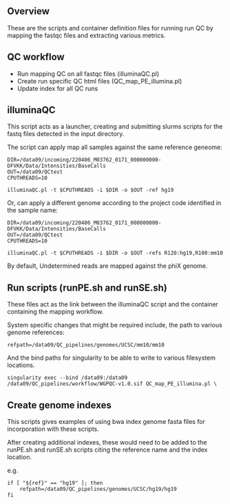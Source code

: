 ## Overview

These are the scripts and container definition files for running run QC by mapping the fastqc files and extracting various metrics.

## QC workflow
* Run mapping QC on all fastqc files (illuminaQC.pl)
* Create run specific QC html files (QC_map_PE_illumina.pl)
* Update index for all QC runs






	
## illuminaQC

This script acts as a launcher, creating and submitting slurms scripts for the fastq files detected in the input directory.

The script can apply map all samples against the same reference geneome:

```
DIR=/data09/incoming/220406_M03762_0171_000000000-DFVKK/Data/Intensities/BaseCalls
OUT=/data09/QCtest
CPUTHREADS=10

illuminaQC.pl -t $CPUTHREADS -i $DIR -o $OUT -ref hg19
```

Or, can apply a different genome according to the project code identified in the sample name:

```
DIR=/data09/incoming/220406_M03762_0171_000000000-DFVKK/Data/Intensities/BaseCalls
OUT=/data09/QCtest
CPUTHREADS=10

illuminaQC.pl -t $CPUTHREADS -i $DIR -o $OUT -refs R120:hg19,R100:mm10
```

By default, Undetermined reads are mapped against the phiX genome.

	
## Run scripts (runPE.sh and runSE.sh)

These files act as the link between the illuminaQC script and the container containing the mapping workflow.

System specific changes that might be required include, the path to various genome references:

```
refpath=/data09/QC_pipelines/genomes/UCSC/mm10/mm10
```

And the bind paths for singularity to be able to write to various filesystem locations.

```
singularity exec --bind /data09:/data09 /data09/QC_pipelines/workflow/WGPQC-v1.0.sif QC_map_PE_illumina.pl \
```



## Create genome indexes
This scripts gives examples of using bwa index genome fasta files for incorporation with these scripts.


After creating additional indexes, these would need to be added to the runPE.sh and runSE.sh scripts citing the reference name and the index location.

e.g.
```
if [ "${ref}" == "hg19" ]; then
    refpath=/data09/QC_pipelines/genomes/UCSC/hg19/hg19
fi
```